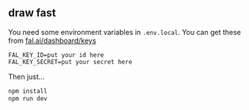 ## draw fast

You need some environment variables in `.env.local`. You can get these from [fal.ai/dashboard/keys](https://www.fal.ai/dashboard/keys)

```
FAL_KEY_ID=put your id here
FAL_KEY_SECRET=put your secret here
```

Then just...

```bash
npm install
npm run dev
```

